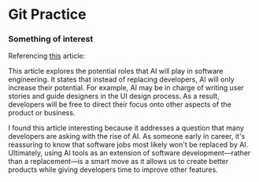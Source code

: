 # Git Practice

### Something of interest

Referencing [this](https://www.infoworld.com/article/2338866/ai-and-the-future-of-software-development-2.html) article: 

This article explores the potential roles that AI will play in software engineering. It states that instead of replacing developers, AI will only increase their potential. For example, AI may be in charge of writing user stories and guide designers in the UI design process. As a result, developers will be free to direct their focus onto other aspects of the product or business.

I found this article interesting because it addresses a question that many developers are asking with the rise of AI. As someone early in career, it's reassuring to know that software jobs most likely won't be replaced by AI. Ultimately, using AI tools as an extension of software development—rather than a replacement—is a smart move as it allows us to create better products while giving developers time to improve other features.